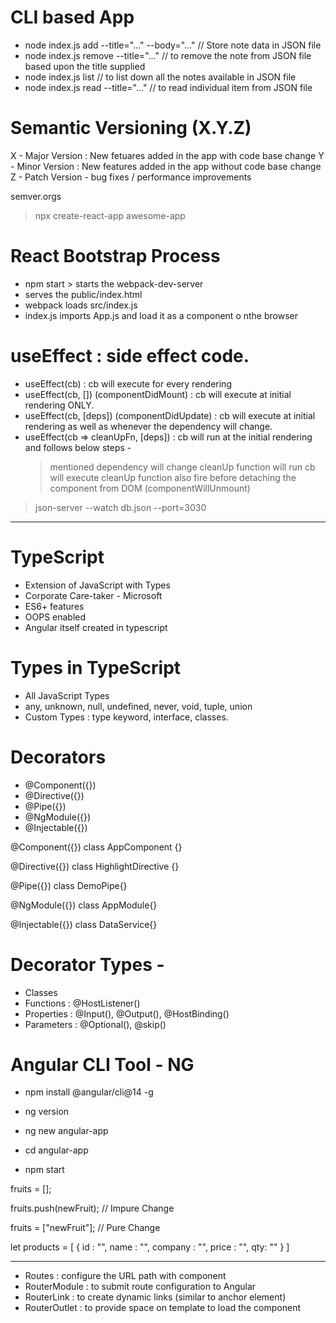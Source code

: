 # CLI based App

- node index.js add --title="..." --body="..."
  // Store note data in JSON file
- node index.js remove --title="..."
  // to remove the note from JSON file based upon the title supplied
- node index.js list
  // to list down all the notes available in JSON file
- node index.js read --title="..."
  // to read individual item from JSON file

# Semantic Versioning (X.Y.Z)

X - Major Version : New fetuares added in the app with code base change
Y - Minor Version : New features added in the app without code base change
Z - Patch Version - bug fixes / performance improvements

semver.orgs

> npx create-react-app awesome-app

# React Bootstrap Process

- npm start > starts the webpack-dev-server
- serves the public/index.html
- webpack loads src/index.js
- index.js imports App.js and load it as a component o nthe browser

# useEffect : side effect code.

- useEffect(cb) : cb will execute for every rendering
- useEffect(cb, []) (componentDidMount) : cb will execute at initial rendering ONLY.
- useEffect(cb, [deps]) (componentDidUpdate) : cb will execute at initial rendering as well as whenever the dependency will change.
- useEffect(cb => cleanUpFn, [deps]) : cb will run at the initial rendering and follows below steps -
  > mentioned dependency will change
  > cleanUp function will run
  > cb will execute
  > cleanUp function also fire before detaching the component from DOM (componentWillUnmount)

> json-server --watch db.json --port=3030

---

# TypeScript

- Extension of JavaScript with Types
- Corporate Care-taker - Microsoft
- ES6+ features
- OOPS enabled
- Angular itself created in typescript

# Types in TypeScript

- All JavaScript Types
- any, unknown, null, undefined, never, void, tuple, union
- Custom Types : type keyword, interface, classes.

# Decorators

- @Component({})
- @Directive({})
- @Pipe({})
- @NgModule({})
- @Injectable({})

@Component({})
class AppComponent {}

@Directive({})
class HighlightDirective {}

@Pipe({})
class DemoPipe{}

@NgModule({})
class AppModule{}

@Injectable({})
class DataService{}

# Decorator Types -

- Classes
- Functions : @HostListener()
- Properties : @Input(), @Output(), @HostBinding()
- Parameters : @Optional(), @skip()

# Angular CLI Tool - NG

- npm install @angular/cli@14 -g

- ng version

- ng new angular-app

- cd angular-app

- npm start

fruits = [];

fruits.push(newFruit); // Impure Change

fruits = ["newFruit"]; // Pure Change

let products = [
{
id : "",
name : "",
company : "",
price : "",
qty: ""
}
]

---

- Routes : configure the URL path with component
- RouterModule : to submit route configuration to Angular
- RouterLink : to create dynamic links (similar to anchor element)
- RouterOutlet : to provide space on template to load the component
